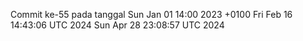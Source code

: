 Commit ke-55 pada tanggal Sun Jan 01 14:00 2023 +0100
Fri Feb 16 14:43:06 UTC 2024
Sun Apr 28 23:08:57 UTC 2024
